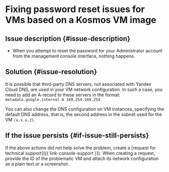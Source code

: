 # Fixing password reset issues for VMs based on a Kosmos VM image



## Issue description {#issue-description}

* When you attempt to reset the password for your Administrator account from the management console interface, nothing happens.

## Solution {#issue-resolution}

It is possible that third-party DNS servers, not associated with Yandex Cloud DNS, are used in your VM network configuration.
In such a case, you need to add an A-record to these servers in the format:
`metadata.google.internal A 169.254.169.254`

You can also change the DNS configuration on VM instances, specifying the default DNS address, that is, the second address in the subnet used for the VM `(x.x.x.2)`.

## If the issue persists {#if-issue-still-persists}

If the above actions did not help solve the problem, create a [request for technical support]({{ link-console-support }}).
When creating a request, provide the ID of the problematic VM and attach its network configuration as a plain text or a screenshot.
